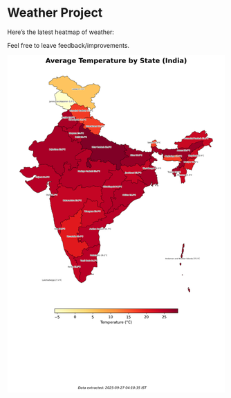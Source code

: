 # Weather Project

Here’s the latest heatmap of weather:

Feel free to leave feedback/improvements.

![India Heatmap](docs/assets/india_heatmap.png?v=D71665)
